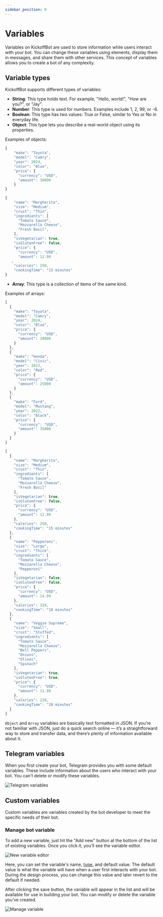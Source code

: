 ```yaml
---
sidebar_position: 0
---
```

# Variables

Variables on KickoffBot are used to store information while users interact with your bot. You can change these variables using elements, display them in messages, and share them with other services. This concept of variables allows you to create a bot of any complexity.

## Variable types

KickoffBot supports different types of variables:

- **String**: This type holds text. For example, "Hello, world!", "How are you?", or "Jay".
- **Number**: This type is used for numbers. Examples include 1, 2, 99, or -6.
- **Boolean**: This type has two values: True or False, similar to Yes or No in everyday life.
- **Object**: This type lets you describe a real-world object using its properties.

Examples of objects:

```js title="Car"
{
    "make": "Toyota",
    "model": "Camry",
    "year": 2024,
    "color": "Blue",
    "price": {
      "currency": "USD",
      "amount": 30000
    }
}
```

```js title="Pizza"
{
    "name": "Margherita",
    "size": "Medium",
    "crust": "Thin",
    "ingredients": [
      "Tomato Sauce",
      "Mozzarella Cheese",
      "Fresh Basil",
    ],
    "isVegetarian": true,
    "isGlutenFree": false,
    "price": {
      "currency": "USD",
      "amount": 12.99
   ,
    "calories": 250,
    "cookingTime": "15 minutes"
}
```

- **Array**: This type is a collection of items of the same kind.

Examples of arrays:

```js title="Array of cars"
[
  {
    "make": "Toyota",
    "model": "Camry",
    "year": 2024,
    "color": "Blue",
    "price": {
      "currency": "USD",
      "amount": 30000
    }
  },
  {
    "make": "Honda",
    "model": "Civic",
    "year": 2023,
    "color": "Red",
    "price": {
      "currency": "USD",
      "amount": 25000
    }
  },
  {
    "make": "Ford",
    "model": "Mustang",
    "year": 2022,
    "color": "Black",
    "price": {
      "currency": "USD",
      "amount": 35000
    }
  }
]
```

```js title="Array of pizzas"
[
  {
    "name": "Margherita",
    "size": "Medium",
    "crust": "Thin",
    "ingredients": [
      "Tomato Sauce",
      "Mozzarella Cheese",
      "Fresh Basil"
    ],
    "isVegetarian": true,
    "isGlutenFree": false,
    "price": {
      "currency": "USD",
      "amount": 12.99
    },
    "calories": 250,
    "cookingTime": "15 minutes"
  },
  {
    "name": "Pepperoni",
    "size": "Large",
    "crust": "Thick",
    "ingredients": [
      "Tomato Sauce",
      "Mozzarella Cheese",
      "Pepperoni"
    ],
    "isVegetarian": false,
    "isGlutenFree": false,
    "price": {
      "currency": "USD",
      "amount": 14.99
    },
    "calories": 320,
    "cookingTime": "18 minutes"
  },
  {
    "name": "Veggie Supreme",
    "size": "Small",
    "crust": "Stuffed",
    "ingredients": [
      "Tomato Sauce",
      "Mozzarella Cheese",
      "Bell Peppers",
      "Onions",
      "Olives",
      "Spinach"
    ],
    "isVegetarian": true,
    "isGlutenFree": true,
    "price": {
      "currency": "USD",
      "amount": 11.99
    },
    "calories": 220,
    "cookingTime": "20 minutes"
  }
]
```

`Object` and `Array` variables are basically text formatted in JSON. If you’re not familiar with JSON, just do a quick search online — it’s a straightforward way to store and transfer data, and there’s plenty of information available about it.

## Telegram variables

When you first create your bot, Telegram provides you with some default variables. These include information about the users who interact with your bot. You can't delete or modify these variables.

![Telegram variables](./img/variables/bot-variables-viewer.png)

## Custom variables

Custom variables are variables created by the bot developer to meet the specific needs of their bot.

### Manage bot variable

To add a new variable, just hit the "Add new" button at the bottom of the list of existing variables. Once you click it, you'll see the variable editor.

![New variable editor](./img/variables/new-bot-variable.PNG)

Here, you can set the variable's name, [type](./variables.md#variable-types), and default value. The default value is what the variable will have when a user first interacts with your bot. During the design process, you can change this value and later revert to the default if needed.

After clicking the save button, the variable will appear in the list and will be available for use in building your bot. You can modify or delete the variable you’ve created.

![Manage variable](./img/variables/manage-variable.png)